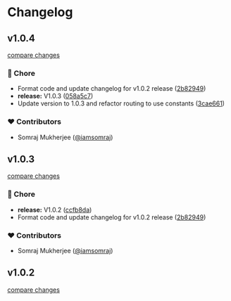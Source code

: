 # Changelog

## v1.0.4

[compare changes](https://github.com/iamsomraj/task-planner/compare/v1.0.3...v1.0.4)

### 🏡 Chore

- Format code and update changelog for v1.0.2 release ([2b82949](https://github.com/iamsomraj/task-planner/commit/2b82949))
- **release:** V1.0.3 ([058a5c7](https://github.com/iamsomraj/task-planner/commit/058a5c7))
- Update version to 1.0.3 and refactor routing to use constants ([3cae661](https://github.com/iamsomraj/task-planner/commit/3cae661))

### ❤️ Contributors

- Somraj Mukherjee ([@iamsomraj](https://github.com/iamsomraj))

## v1.0.3

[compare changes](https://github.com/iamsomraj/task-planner/compare/1.0.1...v1.0.3)

### 🏡 Chore

- **release:** V1.0.2 ([ccfb8da](https://github.com/iamsomraj/task-planner/commit/ccfb8da))
- Format code and update changelog for v1.0.2 release ([2b82949](https://github.com/iamsomraj/task-planner/commit/2b82949))

### ❤️ Contributors

- Somraj Mukherjee ([@iamsomraj](https://github.com/iamsomraj))

## v1.0.2

[compare changes](https://github.com/iamsomraj/task-planner/compare/1.0.1...v1.0.2)
